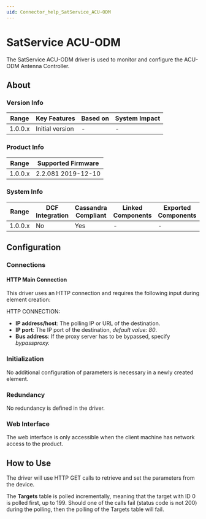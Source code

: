 ```yaml
---
uid: Connector_help_SatService_ACU-ODM
---
```


# SatService ACU-ODM

The SatService ACU-ODM driver is used to monitor and configure the ACU-ODM Antenna Controller.

## About

### Version Info

| **Range** | **Key Features** | **Based on** | **System Impact** |
|-----------|------------------|--------------|-------------------|
| 1.0.0.x   | Initial version  | \-           | \-                |

### Product Info

| **Range** | **Supported Firmware** |
|-----------|------------------------|
| 1.0.0.x   | 2.2.081 2019-12-10     |

### System Info

| **Range** | **DCF Integration** | **Cassandra Compliant** | **Linked Components** | **Exported Components** |
|-----------|---------------------|-------------------------|-----------------------|-------------------------|
| 1.0.0.x   | No                  | Yes                     | \-                    | \-                      |

## Configuration

### Connections

#### HTTP Main Connection

This driver uses an HTTP connection and requires the following input during element creation:

HTTP CONNECTION:

- **IP address/host**: The polling IP or URL of the destination.
- **IP port**: The IP port of the destination, *default value: 80*.
- **Bus address**: If the proxy server has to be bypassed, specify *bypassproxy.*

### Initialization

No additional configuration of parameters is necessary in a newly created element.

### Redundancy

No redundancy is defined in the driver.

### Web Interface

The web interface is only accessible when the client machine has network access to the product.

## How to Use

The driver will use HTTP GET calls to retrieve and set the parameters from the device.

The **Targets** table is polled incrementally, meaning that the target with ID 0 is polled first, up to 199. Should one of the calls fail (status code is not 200) during the polling, then the polling of the Targets table will fail.

